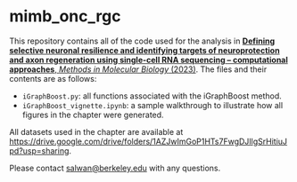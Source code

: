 # mimb_onc_rgc

This repository contains all of the code used for the analysis in [**Defining selective neuronal resilience and identifying targets of neuroprotection and axon regeneration using single-cell RNA sequencing – computational approaches**, _Methods in Molecular Biology_ (2023)](https://link.springer.com/protocol/10.1007/978-1-0716-3012-9_2). The files and their contents are as follows:
  
  
  * `iGraphBoost.py`: all functions associated with the iGraphBoost method.
  * `iGraphBoost_vignette.ipynb`: a sample walkthrough to illustrate how all figures in the chapter were generated.

All datasets used in the chapter are available at https://drive.google.com/drive/folders/1AZJwImGoP1HTs7FwgDJIlgSrHitiuJpd?usp=sharing.

Please contact salwan@berkeley.edu with any questions. 
